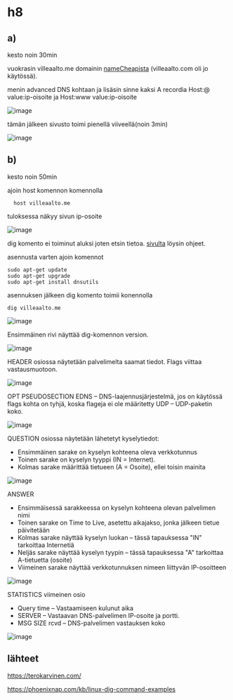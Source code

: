 # h8

## a)
kesto noin 30min

vuokrasin villeaalto.me domainin [nameCheapista](https://www.namecheap.com/)  (villeaalto.com oli jo käytössä).

menin advanced DNS kohtaan ja lisäsin sinne kaksi A recordia Host:@ value:ip-oisoite ja Host:www value:ip-oisoite

![image](https://user-images.githubusercontent.com/112497423/218313002-dcb7ccd6-3c60-4f1d-857d-0fd89eadb440.png)

tämän jälkeen sivusto toimi pienellä viiveellä(noin 3min)

![image](https://user-images.githubusercontent.com/112497423/218317330-3389bc40-0ae9-444d-b74b-199e8e3bacee.png)


## b)
kesto noin 50min


ajoin host komennon komennolla

      host villeaalto.me
      
      
tuloksessa näkyy sivun ip-osoite

![image](https://user-images.githubusercontent.com/112497423/218313666-04e133a5-2a57-4278-ba3f-f08f72576e25.png)

dig komento ei toiminut aluksi joten etsin tietoa. [sivulta](https://phoenixnap.com/kb/linux-dig-command-examples) löysin ohjeet.

asennusta varten ajoin komennot 

    sudo apt-get update
    sudo apt-get upgrade
    sudo apt-get install dnsutils
    
asennuksen jälkeen dig komento toimii konennolla

    dig villeaalto.me
    
![image](https://user-images.githubusercontent.com/112497423/218315064-06be6e53-cb40-416b-b330-54b99cedff97.png)

Ensimmäinen rivi näyttää dig-komennon version. 

![image](https://user-images.githubusercontent.com/112497423/218318967-20219940-d5d9-4697-a12b-2b0b2f206571.png)

HEADER osiossa näytetään palvelimelta saamat tiedot. Flags viittaa vastausmuotoon.

![image](https://user-images.githubusercontent.com/112497423/218319015-31b40847-9dd0-4b4a-a252-5ac7021ad134.png)


OPT PSEUDOSECTION EDNS – DNS-laajennusjärjestelmä, jos on käytössä
flags kohta on tyhjä, koska flageja ei ole määritetty
UDP – UDP-paketin koko.

![image](https://user-images.githubusercontent.com/112497423/218319064-bf07cf43-a711-408d-a16e-da3bda2c86d0.png)


QUESTION osiossa näytetään lähetetyt kyselytiedot:
- Ensimmäinen sarake on kyselyn kohteena oleva verkkotunnus
- Toinen sarake on kyselyn tyyppi (IN = Internet).
- Kolmas sarake määrittää tietueen (A = Osoite), ellei toisin mainita

![image](https://user-images.githubusercontent.com/112497423/218319078-53da9b3e-04d0-4e78-973b-8d1ab36a1771.png)


ANSWER
- Ensimmäisessä sarakkeessa on kyselyn kohteena olevan palvelimen nimi
- Toinen sarake on Time to Live, asetettu aikajakso, jonka jälkeen tietue päivitetään
- Kolmas sarake näyttää kyselyn luokan – tässä tapauksessa "IN" tarkoittaa Internetiä
- Neljäs sarake näyttää kyselyn tyypin – tässä tapauksessa "A" tarkoittaa A-tietuetta (osoite)
- Viimeinen sarake näyttää verkkotunnuksen nimeen liittyvän IP-osoitteen

![image](https://user-images.githubusercontent.com/112497423/218319089-56bfd4f1-15ef-4412-b602-9cd83da69aeb.png)


STATISTICS viimeinen osio
- Query time – Vastaamiseen kulunut aika
- SERVER – Vastaavan DNS-palvelimen IP-osoite ja portti.
- MSG SIZE rcvd – DNS-palvelimen vastauksen koko

![image](https://user-images.githubusercontent.com/112497423/218319130-3ab67365-ff1f-4eb6-ba0a-fdc2b0fd387a.png)



## lähteet

https://terokarvinen.com/

https://phoenixnap.com/kb/linux-dig-command-examples

